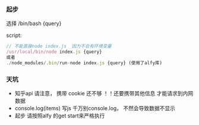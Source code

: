### 起步

选择 /bin/bash     {query}

script: 

```js
// 不能直接node index.js  因为不会有环境变量
/usr/local/bin/node index.js {query}
或者
./node_modules/.bin/run-node index.js {query} (使用了alfy库)
```



###  天坑

* 知乎api  请注意， 携带 cookie 还不够 ！！还要携带其他信息 才能请求到内网数据
* console.log(items)     写js 千万别console.log， 不然会导致数据不显示
* 起步 请按照alfy  的get start来严格执行